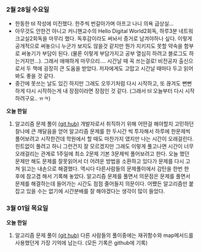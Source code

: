 ### 2월 28일 수요일

* 한동한 til 작성에 미진했다. 한주씩 번갈아가며 아프고 나니 의욕 급상실...
* 아무것도 안한건 아니고 커니핸교수의 Hello Digital World2회독, 하루3분 네트워크교실2회독을 마무리 했다. 독후감이라도 써놔서 증거로 남겨야하나 싶다. 이렇게 공개적으로 써놓으니 누군가 보지도 않을것 같지만 뭔가 지키지도 못할 약속을 함부로 써놓기가 부담이 된다. (물론 이렇게 부담가지고 공부 열심히 하려고 블로그도 하는거지만...). 그래서 애매하게 마무으리.... 시간날 때 꼭 쓰는걸로! 비전공자 출신으로서 두 책에 굉장히 큰 도움을 받았다. 저자에게도 고맙고 시간날 때마다 두고 읽어봐도 좋을 것 같다.
* 중간에 못쓰는 날도 있긴 하지만 그래도 오뚜기처럼 다시 시작하고, 또 끊겨도 뻔뻔하게 다시 시작하는게 내 장점이라면 장점인 것 같다. (그래서 til 오늘부터 다시 시작하려구요.. ㅠㅋ)

**오늘 한일**

1. 알고리즘 문제 풀이 [(git hub)](https://github.com/zooozoo/algorithm)
   개발자로서 취직하기 위해 어떤걸 해야할지 고민하던 찰나에 큰 깨달음을 얻어 알고리즘 문제를 한 두시간 씩 투자해서 하루에 한문제씩 풀어보려고 시작한건데 학원에서 할 때도 마찬가지 였지만 나는 시간이 오래걸린다. 힌트없이 풀려고 하니 그런건지 잘 모르겠지만 그래도 이렇게 풀고나면 시간이 너무 오래걸리는 관계로 1주일에 최소 2문제 기본  3문제씩 풀어보려고 한다. 오늘 했던 문제만 해도 문제를 잘못읽어서 더 어려운 방법을 소환하고 있다가 문제를 다시 고쳐 읽고는 내손으로 해결했다. 역시다 다른사람들의 문제풀이에서 감탄을 한번 한 후에 참고겸 해서 기록해 놓았다.
   알고리즘 문제를 풀면서 의문점은 문제를 풀면서 문제를 해결하는데 들어가는 시간도 점점 줄어들지 의문이다. 어쨌든 알고리즘만 붙잡고 있을 수는 없기에 시간분배를 잘 해야겠다는 생각이 많이 들었다.




### 3월 01일 목요일

**오늘 한일**

1. 알고리즘 문제 풀이 [(git hub)](https://github.com/zooozoo/algorithm)
   다른 사람들의 풀이중에는 재귀함수와 map메서드를 사용했던게 가장 기억에 남는다.
   (모든 기록은 github에 기록)